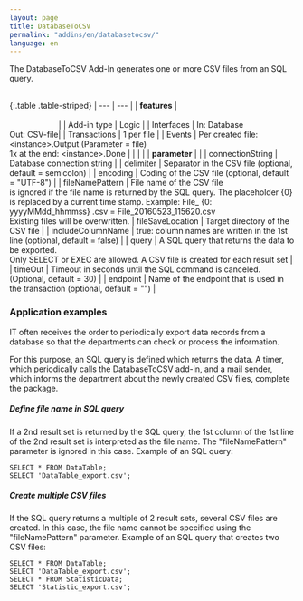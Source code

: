 ```yaml
---
layout: page
title: DatabaseToCSV
permalink: "addins/en/databasetocsv/"
language: en
---
```


The DatabaseToCSV Add-In generates one or more CSV files from an SQL query.<br /><br />

{:.table .table-striped}
| --- | --- |
| __features__ | &nbsp;&nbsp;&nbsp;&nbsp;&nbsp;&nbsp;&nbsp;&nbsp;&nbsp;&nbsp;&nbsp;&nbsp;&nbsp;&nbsp;&nbsp;&nbsp;&nbsp;&nbsp;&nbsp;&nbsp;&nbsp;&nbsp;&nbsp;&nbsp;&nbsp;&nbsp;&nbsp;&nbsp;&nbsp;&nbsp;&nbsp;&nbsp;&nbsp;&nbsp;&nbsp;&nbsp;&nbsp;&nbsp;&nbsp;&nbsp;&nbsp;&nbsp;&nbsp;&nbsp;&nbsp;&nbsp;&nbsp;&nbsp;&nbsp;&nbsp;&nbsp;&nbsp;&nbsp;&nbsp;&nbsp;&nbsp;&nbsp;&nbsp;&nbsp;&nbsp;&nbsp;&nbsp;&nbsp;&nbsp;&nbsp;&nbsp;&nbsp;&nbsp;&nbsp;&nbsp;&nbsp;&nbsp;&nbsp;&nbsp;&nbsp;&nbsp;&nbsp;&nbsp;&nbsp;&nbsp;&nbsp;&nbsp;&nbsp;&nbsp;&nbsp;&nbsp;&nbsp;&nbsp;&nbsp;&nbsp;&nbsp;&nbsp;&nbsp;&nbsp;&nbsp;&nbsp;&nbsp;&nbsp;&nbsp;&nbsp;&nbsp;&nbsp;&nbsp;&nbsp;&nbsp;&nbsp;&nbsp;&nbsp;&nbsp;&nbsp;&nbsp;&nbsp;&nbsp;&nbsp;&nbsp;&nbsp;&nbsp;&nbsp;&nbsp;&nbsp;&nbsp;&nbsp;&nbsp;&nbsp;&nbsp;&nbsp;&nbsp;&nbsp;&nbsp;&nbsp;&nbsp;&nbsp;&nbsp;&nbsp;&nbsp;&nbsp;&nbsp;&nbsp;&nbsp;&nbsp;&nbsp;&nbsp;&nbsp;&nbsp;&nbsp;&nbsp;&nbsp;&nbsp;&nbsp; |
| Add-in type | Logic |
| Interfaces | In: Database<br /> Out: CSV-file|
| Transactions | 1 per file |
| Events | Per created file: &lt;instance&gt;.Output (Parameter = file) <br />1x at the end: &lt;instance&gt;.Done |
| | |
| __parameter__ | |
| connectionString | 	Database connection string | 
| delimiter | 	Separator in the CSV file (optional, default = semicolon) | 
| encoding | Coding of the CSV file (optional, default = "UTF-8") | 
| fileNamePattern | File name of the CSV file<br/>is ignored if the file name is returned by the SQL query. The placeholder {0} is replaced by a current time stamp. Example: File_ {0: yyyyMMdd_hhmmss} .csv = File_20160523_115620.csv<br/>Existing files will be overwritten.
| fileSaveLocation | Target directory of the CSV file | 
| includeColumnName | true: column names are written in the 1st line (optional, default = false) | 
| query | A SQL query that returns the data to be exported.<br />Only SELECT or EXEC are allowed. A CSV file is created for each result set | 
| timeOut | Timeout in seconds until the SQL command is canceled. (Optional, default = 30) | 
| endpoint | Name of the endpoint that is used in the transaction (optional, default = "") |
 
 
### Application examples

IT often receives the order to periodically export data records from a database so that the departments can check or process the information.

For this purpose, an SQL query is defined which returns the data. A timer, which periodically calls the DatabaseToCSV add-in, and a mail sender, which informs the department about the newly created CSV files, complete the package.

##### Define file name in SQL query

If a 2nd result set is returned by the SQL query, the 1st column of the 1st line of the 2nd result set is interpreted as the file name. The "fileNamePattern" parameter is ignored in this case. Example of an SQL query:
```
SELECT * FROM DataTable;
SELECT 'DataTable_export.csv'; 
```

##### Create multiple CSV files

If the SQL query returns a multiple of 2 result sets, several CSV files are created. In this case, the file name cannot be specified using the "fileNamePattern" parameter. Example of an SQL query that creates two CSV files:
```
SELECT * FROM DataTable;
SELECT 'DataTable_export.csv'; 
SELECT * FROM StatisticData;
SELECT 'Statistic_export.csv'; 
```
